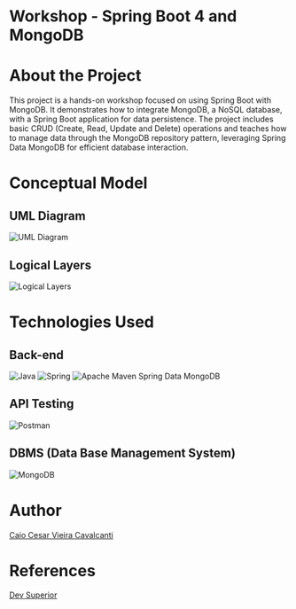 # Workshop - Spring Boot 4 and MongoDB

# About the Project
This project is a hands-on workshop focused on using Spring Boot with MongoDB. 
It demonstrates how to integrate MongoDB, a NoSQL database, with a Spring Boot application for data persistence. The project includes basic CRUD (Create, Read, Update and Delete) 
operations and teaches how to manage data through the MongoDB repository pattern, 
leveraging Spring Data MongoDB for efficient database interaction.

# Conceptual Model
## UML Diagram
![UML Diagram](https://github.com/user-attachments/assets/ecbeabdc-a45e-40a8-a5d3-65139137a3db)
## Logical Layers
![Logical Layers](https://github.com/user-attachments/assets/4c623ed2-39f6-4232-beed-0d3b4b1631ab)

# Technologies Used
## Back-end
![Java](https://img.shields.io/badge/java-%23ED8B00.svg?style=for-the-badge&logo=openjdk&logoColor=white)
![Spring](https://img.shields.io/badge/spring-%236DB33F.svg?style=for-the-badge&logo=spring&logoColor=white)
![Apache Maven](https://img.shields.io/badge/Apache%20Maven-C71A36?style=for-the-badge&logo=Apache%20Maven&logoColor=white)
Spring Data MongoDB

## API Testing
![Postman](https://img.shields.io/badge/Postman-FF6C37?style=for-the-badge&logo=postman&logoColor=white)

## DBMS (Data Base Management System)
![MongoDB](https://img.shields.io/badge/MongoDB-%234ea94b.svg?style=for-the-badge&logo=mongodb&logoColor=white)

# Author
[Caio Cesar Vieira Cavalcanti](https://github.com/CesarImperas)

# References
[Dev Superior](https://devsuperior.com.br/)
